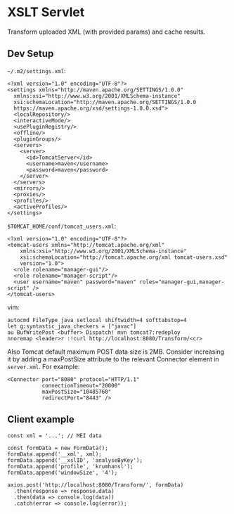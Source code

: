 # XSLT Servlet

Transform uploaded XML (with provided params) and cache results.

## Dev Setup

`~/.m2/settings.xml`:

    <?xml version="1.0" encoding="UTF-8"?>
    <settings xmlns="http://maven.apache.org/SETTINGS/1.0.0"
      xmlns:xsi="http://www.w3.org/2001/XMLSchema-instance"
      xsi:schemaLocation="http://maven.apache.org/SETTINGS/1.0.0
      https://maven.apache.org/xsd/settings-1.0.0.xsd">
      <localRepository/>
      <interactiveMode/>
      <usePluginRegistry/>
      <offline/>
      <pluginGroups/>
      <servers>
        <server>
          <id>TomcatServer</id>
          <username>maven</username>
          <password>maven</password>
        </server>
      </servers>
      <mirrors/>
      <proxies/>
      <profiles/>
      <activeProfiles/>
    </settings>

`$TOMCAT_HOME/conf/tomcat_users.xml`:

    <?xml version="1.0" encoding="UTF-8"?>
    <tomcat-users xmlns="http://tomcat.apache.org/xml"
        xmlns:xsi="http://www.w3.org/2001/XMLSchema-instance"
        xsi:schemaLocation="http://tomcat.apache.org/xml tomcat-users.xsd"
        version="1.0">
      <role rolename="manager-gui"/>
      <role rolename="manager-script"/>
      <user username="maven" password="maven" roles="manager-gui,manager-script" />
    </tomcat-users>

vim:

    autocmd FileType java setlocal shiftwidth=4 softtabstop=4
    let g:syntastic_java_checkers = ["javac"]
    au BufWritePost <buffer> Dispatch! mvn tomcat7:redeploy
    nnoremap <leader>r :!curl http://localhost:8080/Transform/<cr>

Also Tomcat default maximum POST data size is 2MB. Consider increasing
it by adding a maxPostSize attribute to the relevant Connector element
in `server.xml`. For example:

    <Connector port="8080" protocol="HTTP/1.1"
               connectionTimeout="20000"
               maxPostSize="10485760"
               redirectPort="8443" />

## Client example

    const xml = '...'; // MEI data

    const formData = new FormData();
    formData.append('__xml', xml);
    formData.append('__xslID', 'analyseByKey');
    formData.append('profile', 'krumhansl');
    formData.append('windowSize', '4');

    axios.post('http://localhost:8080/Transform/', formData)
      .then(response => response.data)
      .then(data => console.log(data))
      .catch(error => console.log(error));
